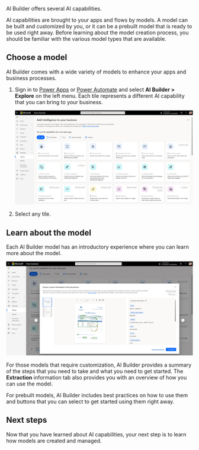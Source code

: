 AI Builder offers several AI capabilities.

AI capabilities are brought to your apps and flows by models. A model can be built and customized by you, or it can be a prebuilt model that is ready to be used right away. Before learning about the model creation process, you should be familiar with the various model types that are available.

## Choose a model

AI Builder comes with a wide variety of models to enhance your apps and business processes.

1. Sign in to [Power Apps](https://powerapps.microsoft.com/?azure-portal=true) or [Power Automate](https://make.powerautomate.com/?azure-portal=true) and select **AI Builder > Explore** on the left menu. Each tile represents a different AI capability that you can bring to your business.

   [![AI Builder within Power Apps shows the Build tab selected.](../media/image-2.jpg)](../media/image-2.jpg#lightbox)

1. Select any tile.

## Learn about the model

Each AI Builder model has an introductory experience where you can learn more about the model.

![Document Processing on the Get started tab has info about how it automatically processes documents on several slides.](../media/image-3.jpg)

For those models that require customization, AI Builder provides a summary of the steps that you need to take and what you need to get started. The **Extraction** information tab also provides you with an overview of how you can use the model.

For prebuilt models, AI Builder includes best practices on how to use them and buttons that you can select to get started using them right away.

## Next steps

Now that you have learned about AI capabilities, your next step is to learn how models are created and managed.
